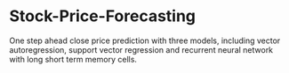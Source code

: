 # Stock-Price-Forecasting
One step ahead close price prediction with three models, including vector autoregression, support vector regression and recurrent neural network with long short term memory cells.
